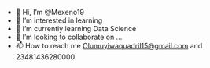 - 👋 Hi, I’m @Mexeno19
- 👀 I’m interested in learning
- 🌱 I’m currently learning Data Science 
- 💞️ I’m looking to collaborate on ...
- 📫 How to reach me Olumuyiwaquadril15@gmail.com and 23481436280000
<!---
Mexeno19/Mexeno19 is a ✨ special ✨ repository because its `README.md` (this file) appears on your GitHub profile.
You can click the Preview link to take a look at your changes.
--->
